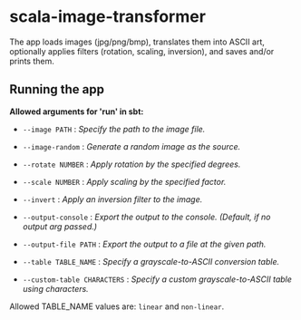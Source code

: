 

# scala-image-transformer

The app loads images (jpg/png/bmp), translates them into ASCII art, optionally applies filters (rotation, scaling, inversion), and saves and/or prints them.


## Running the app

**Allowed arguments for 'run' in sbt:**
  
* `--image PATH`
  : _Specify the path to the image file._

* `--image-random`
  : _Generate a random image as the source._

* `--rotate NUMBER`
  : _Apply rotation by the specified degrees._

* `--scale NUMBER`
  : _Apply scaling by the specified factor._

* `--invert`
  : _Apply an inversion filter to the image._

* `--output-console`
  : _Export the output to the console. (Default, if no output arg passed.)_

* `--output-file PATH`
  : _Export the output to a file at the given path._

* `--table TABLE_NAME`
  : _Specify a grayscale-to-ASCII conversion table._

* `--custom-table CHARACTERS`
  : _Specify a custom grayscale-to-ASCII table using characters._


Allowed TABLE_NAME values are: `linear` and `non-linear`.
